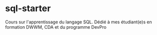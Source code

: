 # sql-starter
Cours sur l'apprentissage du langage SQL. Dédié à mes étudiant(e)s en formation DWWM, CDA et du programme DevPro
